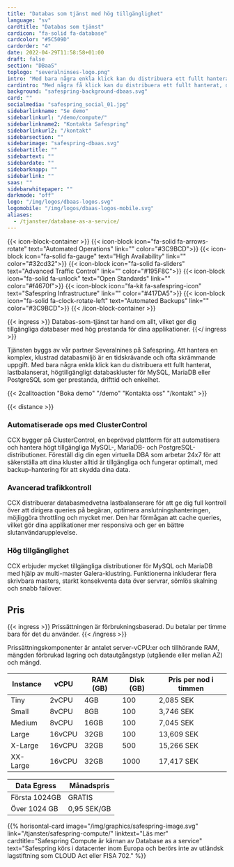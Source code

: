 ```yaml
---
title: "Databas som tjänst med hög tillgänglighet"
language: "sv"
cardtitle: "Databas som tjänst"
cardicon: "fa-solid fa-database"
cardcolor: "#5C509D"
cardorder: "4"
date: 2022-04-29T11:58:58+01:00
draft: false
section: "DBaaS"
toplogo: "severalninses-logo.png"
intro: "Med bara några enkla klick kan du distribuera ett fullt hanterat, lastbalanserat, högtillgängligt databaskluster för MySQL, MariaDB eller PostgreSQL som ger prestanda, drifttid och enkelhet. "
cardintro: "Med några få klick kan du distribuera ett fullt hanterat, databaskluster."
background: "safespring-background-dbaas.svg"
card: ""
socialmedia: "safespring_social_01.jpg"
sidebarlinkname: "Se demo"
sidebarlinkurl: "/demo/compute/"
sidebarlinkname2: "Kontakta Safespring"
sidebarlinkurl2: "/kontakt"
sidebarsection: ""
sidebarimage: "safespring-dbaas.svg"
sidebartitle: ""
sidebartext: ""
sidebardate: ""
sidebarknapp: ""
sidebarlink: ""
saas: ""
sidebarwhitepaper: ""
darkmode: "off"
logo: "/img/logos/dbaas-logos.svg"
logomobile: "/img/logos/dbaas-logos-mobile.svg"
aliases:
  - /tjanster/database-as-a-service/
---
```


{{< icon-block-container >}}
{{< icon-block icon="fa-solid fa-arrows-rotate" text="Automated Operations" link="" color="#3C9BCD">}}
{{< icon-block icon="fa-solid fa-gauge" text="High Availability" link="" color="#32cd32">}}
{{< icon-block icon="fa-solid fa-sliders" text="Advanced Traffic Control" link="" color="#195F8C">}}
{{< icon-block icon="fa-solid fa-unlock" text="Open Standards" link="" color="#f4670f">}}
{{< icon-block icon="fa-kit fa-safespring-icon" text="Safespring Infrastructure" link="" color="#417DA5">}}
{{< icon-block icon="fa-solid fa-clock-rotate-left" text="Automated Backups" link="" color="#3C9BCD">}}
{{< /icon-block-container >}}

{{< ingress >}}
Databas-som-tjänst tar hand om allt, vilket ger dig tillgängliga databaser med hög prestanda för dina applikationer.
{{</ ingress >}}

Tjänsten byggs av vår partner Severalnines på Safespring. Att hantera en komplex, klustrad databasmiljö är en tidskrävande och ofta skrämmande uppgift. Med bara några enkla klick kan du distribuera ett fullt hanterat, lastbalanserat, högtillgängligt databaskluster för MySQL, MariaDB eller PostgreSQL som ger prestanda, drifttid och enkelhet.

{{< 2calltoaction "Boka demo" "/demo" "Kontakta oss" "/kontakt" >}}

{{< distance >}}

### Automatiserade ops med ClusterControl

CCX bygger på ClusterControl, en beprövad plattform för att automatisera och hantera högt tillgängliga MySQL-, MariaDB- och PostgreSQL-distributioner. Föreställ dig din egen virtuella DBA som arbetar 24x7 för att säkerställa att dina kluster alltid är tillgängliga och fungerar optimalt, med backup-hantering för att skydda dina data.

### Avancerad trafikkontroll

CCX distribuerar databasmedvetna lastbalanserare för att ge dig full kontroll över att dirigera queries på begäran, optimera anslutningshanteringen, möjliggöra throttling och mycket mer. Den har förmågan att cache queries, vilket gör dina applikationer mer responsiva och ger en bättre slutanvändarupplevelse.

### Hög tillgänglighet

CCX erbjuder mycket tillgängliga distributioner för MySQL och MariaDB med hjälp av multi-master Galera-klustring. Funktionerna inkluderar flera skrivbara masters, starkt konsekventa data över servrar, sömlös skalning och snabb failover.

## Pris

{{< ingress >}}
Prissättningen är förbrukningsbaserad. Du betalar per timme bara för det du använder.
{{< /ingress >}}

Prissättningskomponenter är antalet server-vCPU:er och tillhörande RAM, mängden förbrukad lagring och datautgångstyp (utgående eller mellan AZ) och mängd.

| Instance | vCPU   | RAM (GB) | Disk (GB) | Pris per nod i timmen |
| -------- | ------ | -------- | --------- | --------------------- |
| Tiny     | 2vCPU  | 4GB      | 100       | 2,085 SEK             |
| Small    | 8vCPU  | 8GB      | 100       | 3,746 SEK             |
| Medium   | 8vCPU  | 16GB     | 100       | 7,045 SEK             |
| Large    | 16vCPU | 32GB     | 100       | 13,609 SEK            |
| X-Large  | 16vCPU | 32GB     | 500       | 15,266 SEK            |
| XX-Large | 16vCPU | 32GB     | 1000      | 17,417 SEK            |

| Data Egress   | Månadspris  |
| ------------- | ----------- |
| Första 1024GB | GRATIS      |
| Över 1024 GB  | 0,95 SEK/GB |

{{% horisontal-card image="/img/graphics/safespring-image.svg" link="/tjanster/safespring-compute/" linktext="Läs mer" cardtitle="Safespring Compute är kärnan av Database as a service" text="Safespring körs i datacenter inom Europa och berörs inte av utländsk lagstiftning som CLOUD Act eller FISA 702." %}}
